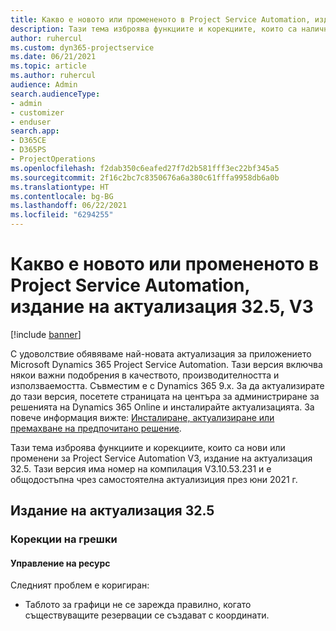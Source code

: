 ```yaml
---
title: Какво е новото или промененото в Project Service Automation, издание на актуализация 32.5, V3
description: Тази тема изброява функциите и корекциите, които са налични в Project Service Automation V3, издание на актуализация 32.5, V3.
author: ruhercul
ms.custom: dyn365-projectservice
ms.date: 06/21/2021
ms.topic: article
ms.author: ruhercul
audience: Admin
search.audienceType:
- admin
- customizer
- enduser
search.app:
- D365CE
- D365PS
- ProjectOperations
ms.openlocfilehash: f2dab350c6eafed27f7d2b581fff3ec22bf345a5
ms.sourcegitcommit: 2f16c2bc7c8350676a6a380c61fffa9958db6a0b
ms.translationtype: HT
ms.contentlocale: bg-BG
ms.lasthandoff: 06/22/2021
ms.locfileid: "6294255"
---
```

# <a name="whats-new-or-changed-in-project-service-automation-update-release-325-v3"></a>Какво е новото или промененото в Project Service Automation, издание на актуализация 32.5, V3

[!include [banner](../includes/psa-now-project-operations.md)]

С удоволствие обявяваме най-новата актуализация за приложението Microsoft Dynamics 365 Project Service Automation. Тази версия включва някои важни подобрения в качеството, производителността и използваемостта. Съвместим е с Dynamics 365 9.x. За да актуализирате до тази версия, посетете страницата на центъра за администриране за решенията на Dynamics 365 Online и инсталирайте актуализацията. За повече информация вижте: [Инсталиране, актуализиране или премахване на предпочитано решение](/power-platform/admin/install-remove-preferred-solution).

Тази тема изброява функциите и корекциите, които са нови или променени за Project Service Automation V3, издание на актуализация 32.5. Тази версия има номер на компилация V3.10.53.231 и е общодостъпна чрез самостоятелна актуализиция през юни 2021 г.

## <a name="update-release-325"></a>Издание на актуализация 32.5

### <a name="bug-fixes"></a>Корекции на грешки

#### <a name="resource-management"></a>Управление на ресурс

Следният проблем е коригиран:

- Таблото за графици не се зарежда правилно, когато съществуващите резервации се създават с координати.

